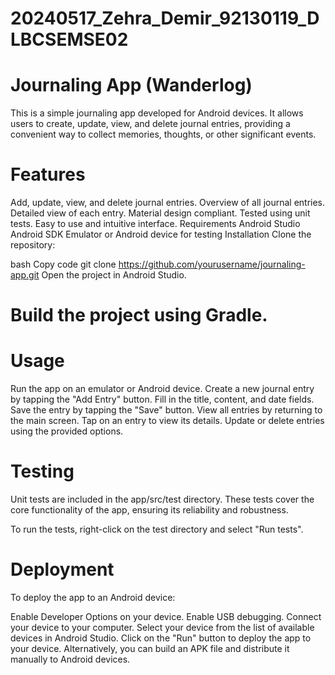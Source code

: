 # 20240517_Zehra_Demir_92130119_DLBCSEMSE02

# Journaling App (Wanderlog)

This is a simple journaling app developed for Android devices. It allows users to create, update, view, and delete journal entries, providing a convenient way to collect memories, thoughts, or other significant events.

# Features
Add, update, view, and delete journal entries.
Overview of all journal entries.
Detailed view of each entry.
Material design compliant.
Tested using unit tests.
Easy to use and intuitive interface.
Requirements
Android Studio
Android SDK
Emulator or Android device for testing
Installation
Clone the repository:

bash
Copy code
git clone https://github.com/yourusername/journaling-app.git
Open the project in Android Studio.


# Build the project using Gradle.

# Usage
Run the app on an emulator or Android device.
Create a new journal entry by tapping the "Add Entry" button.
Fill in the title, content, and date fields.
Save the entry by tapping the "Save" button.
View all entries by returning to the main screen.
Tap on an entry to view its details.
Update or delete entries using the provided options.

# Testing
Unit tests are included in the app/src/test directory. These tests cover the core functionality of the app, ensuring its reliability and robustness.

To run the tests, right-click on the test directory and select "Run tests".

# Deployment
To deploy the app to an Android device:

Enable Developer Options on your device.
Enable USB debugging.
Connect your device to your computer.
Select your device from the list of available devices in Android Studio.
Click on the "Run" button to deploy the app to your device.
Alternatively, you can build an APK file and distribute it manually to Android devices.
